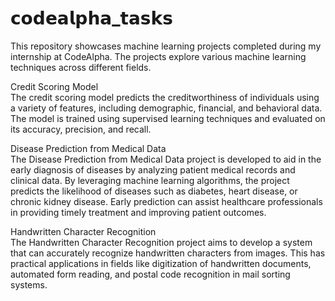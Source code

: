 # 𝗰𝗼𝗱𝗲𝗮𝗹𝗽𝗵𝗮_𝘁𝗮𝘀𝗸𝘀
This repository showcases machine learning projects completed during my internship at CodeAlpha. The projects explore various machine learning techniques across different fields.  

Credit Scoring Model  
The credit scoring model predicts the creditworthiness of individuals using a variety of features, including demographic, financial, and behavioral data. The model is trained using supervised learning techniques and evaluated on its accuracy, precision, and recall.  

Disease Prediction from Medical Data   
The Disease Prediction from Medical Data project is developed to aid in the early diagnosis of diseases by analyzing patient medical records and clinical data. By leveraging machine learning algorithms, the project predicts the likelihood of diseases such as diabetes, heart disease, or chronic kidney disease. Early prediction can assist healthcare professionals in providing timely treatment and improving patient outcomes.  

Handwritten Character Recognition  
The Handwritten Character Recognition project aims to develop a system that can accurately recognize handwritten characters from images. This has practical applications in fields like digitization of handwritten documents, automated form reading, and postal code recognition in mail sorting systems.
